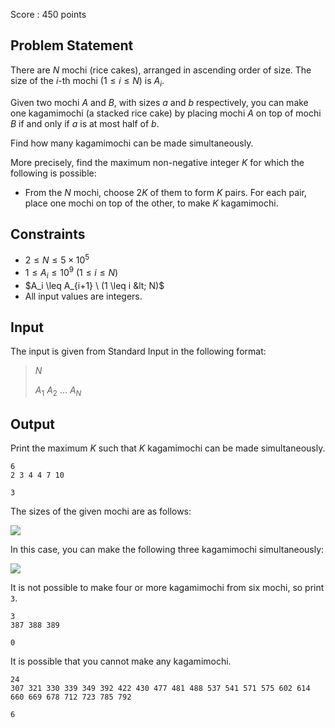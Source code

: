 Score : $450$ points

## Problem Statement

There are $N$ mochi (rice cakes), arranged in ascending order of size.
The size of the $i$-th mochi $(1\leq i\leq N)$ is $A_i$.

Given two mochi $A$ and $B$, with sizes $a$ and $b$ respectively, you can make one kagamimochi (a stacked rice cake) by placing mochi $A$ on top of mochi $B$ if and only if $a$ is at most half of $b$.

Find how many kagamimochi can be made simultaneously.

More precisely, find the maximum non-negative integer $K$ for which the following is possible:

- From the $N$ mochi, choose $2K$ of them to form $K$ pairs. For each pair, place one mochi on top of the other, to make $K$ kagamimochi.

## Constraints

- $2 \leq N \leq 5 \times 10^5$
- $1 \leq A_i \leq 10^9 \ (1 \leq i \leq N)$
- $A_i \leq A_{i+1} \ (1 \leq i &lt; N)$
- All input values are integers.

## Input

The input is given from Standard Input in the following format:

> $N$
> 
> $A_1$ $A_2$ $\dotsc$ $A_N$

## Output

Print the maximum $K$ such that $K$ kagamimochi can be made simultaneously.

```input1
6
2 3 4 4 7 10
```

```output1
3
```

The sizes of the given mochi are as follows:

![](https://img.atcoder.jp/abc388/29024766d11c2d88b06c92b2081129f5.png)

In this case, you can make the following three kagamimochi simultaneously:

![](https://img.atcoder.jp/abc388/26686710916fe3623058f6000669e049.png)

It is not possible to make four or more kagamimochi from six mochi, so print `3`.

```input2
3
387 388 389
```

```output2
0
```

It is possible that you cannot make any kagamimochi.

```input3
24
307 321 330 339 349 392 422 430 477 481 488 537 541 571 575 602 614 660 669 678 712 723 785 792
```

```output3
6
```